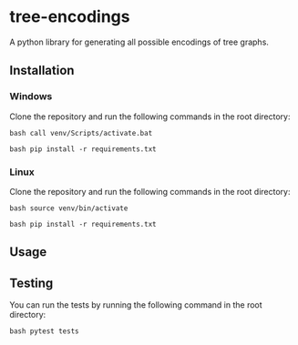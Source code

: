 # tree-encodings
 A python library for generating all possible encodings of tree graphs.

## Installation

### Windows

 Clone the repository and run the following commands in the root directory:

```bash call venv/Scripts/activate.bat```

```bash pip install -r requirements.txt```

### Linux

 Clone the repository and run the following commands in the root directory:

```bash source venv/bin/activate```

```bash pip install -r requirements.txt```

## Usage

## Testing

 You can run the tests by running the following command in the root directory:

```bash pytest tests```